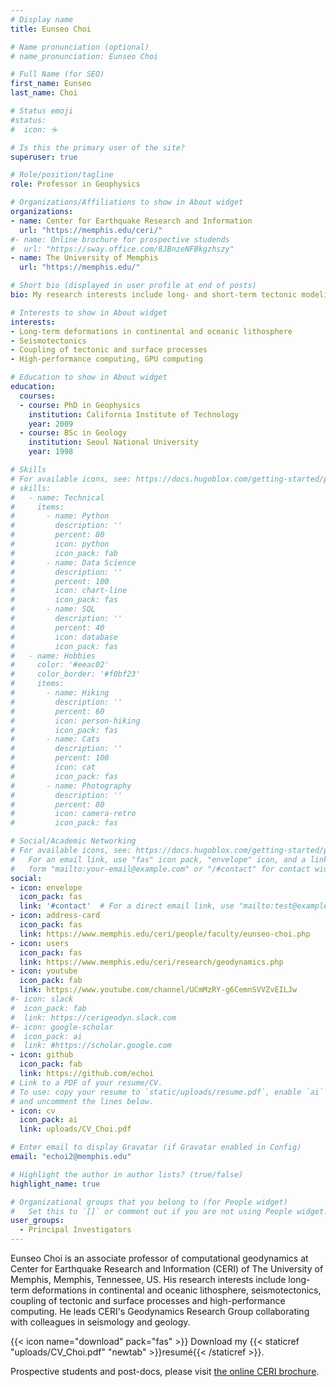 ```yaml
---
# Display name
title: Eunseo Choi

# Name pronunciation (optional)
# name_pronunciation: Eunseo Choi

# Full Name (for SEO)
first_name: Eunseo
last_name: Choi

# Status emoji
#status:
#  icon: ☕️

# Is this the primary user of the site?
superuser: true

# Role/position/tagline
role: Professor in Geophysics

# Organizations/Affiliations to show in About widget
organizations:
- name: Center for Earthquake Research and Information
  url: "https://memphis.edu/ceri/"
#- name: Online brochure for prospective studends
#  url: "https://sway.office.com/8JBnzeNFBkgzhszy"
- name: The University of Memphis
  url: "https://memphis.edu/" 

# Short bio (displayed in user profile at end of posts)
bio: My research interests include long- and short-term tectonic modeling and seismotectonics.

# Interests to show in About widget
interests:
- Long-term deformations in continental and oceanic lithosphere
- Seismotectonics
- Coupling of tectonic and surface processes
- High-performance computing, GPU computing

# Education to show in About widget
education:
  courses:
  - course: PhD in Geophysics
    institution: California Institute of Technology
    year: 2009
  - course: BSc in Geology
    institution: Seoul National University
    year: 1998

# Skills
# For available icons, see: https://docs.hugoblox.com/getting-started/page-builder/#icons
# skills:
#   - name: Technical
#     items:
#       - name: Python
#         description: ''
#         percent: 80
#         icon: python
#         icon_pack: fab
#       - name: Data Science
#         description: ''
#         percent: 100
#         icon: chart-line
#         icon_pack: fas
#       - name: SQL
#         description: ''
#         percent: 40
#         icon: database
#         icon_pack: fas
#   - name: Hobbies
#     color: '#eeac02'
#     color_border: '#f0bf23'
#     items:
#       - name: Hiking
#         description: ''
#         percent: 60
#         icon: person-hiking
#         icon_pack: fas
#       - name: Cats
#         description: ''
#         percent: 100
#         icon: cat
#         icon_pack: fas
#       - name: Photography
#         description: ''
#         percent: 80
#         icon: camera-retro
#         icon_pack: fas

# Social/Academic Networking
# For available icons, see: https://docs.hugoblox.com/getting-started/page-builder/#icons
#   For an email link, use "fas" icon pack, "envelope" icon, and a link in the
#   form "mailto:your-email@example.com" or "/#contact" for contact widget.
social:
- icon: envelope
  icon_pack: fas
  link: '#contact'  # For a direct email link, use "mailto:test@example.org".
- icon: address-card
  icon_pack: fas
  link: https://www.memphis.edu/ceri/people/faculty/eunseo-choi.php
- icon: users
  icon_pack: fas
  link: https://www.memphis.edu/ceri/research/geodynamics.php
- icon: youtube
  icon_pack: fab
  link: https://www.youtube.com/channel/UCmMzRY-g6CemnSVVZvEILJw
#- icon: slack
#  icon_pack: fab
#  link: https://cerigeodyn.slack.com
#- icon: google-scholar
#  icon_pack: ai
#  link: #https://scholar.google.com
- icon: github
  icon_pack: fab
  link: https://github.com/echoi
# Link to a PDF of your resume/CV.
# To use: copy your resume to `static/uploads/resume.pdf`, enable `ai` icons in `params.toml`, 
# and uncomment the lines below.
- icon: cv
  icon_pack: ai
  link: uploads/CV_Choi.pdf

# Enter email to display Gravatar (if Gravatar enabled in Config)
email: "echoi2@memphis.edu"

# Highlight the author in author lists? (true/false)
highlight_name: true

# Organizational groups that you belong to (for People widget)
#   Set this to `[]` or comment out if you are not using People widget.
user_groups:
  - Principal Investigators
---
```


Eunseo Choi is an associate professor of computational geodynamics at Center for Earthquake Research and Information (CERI) of The University of Memphis, Memphis, Tennessee, US. His research interests include long-term deformations in continental and oceanic lithosphere, seismotectonics, coupling of tectonic and surface processes and high-performance computing. He leads CERI's Geodynamics Research Group collaborating with colleagues in seismology and geology.

{{< icon name="download" pack="fas" >}} Download my {{< staticref "uploads/CV_Choi.pdf" "newtab" >}}resumé{{< /staticref >}}.

Prospective students and post-docs, please visit [the online CERI brochure](https://sway.office.com/8JBnzeNFBkgzhszy).
